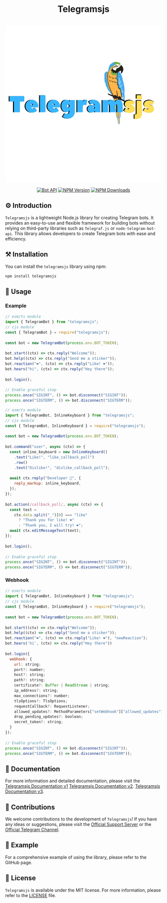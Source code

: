 <div align="center">
  <h1>Telegramsjs</h1><br>
  <img src="https://raw.githubusercontent.com/Sempai-07/Telegramsjs/main/docs/avatar.png"><br>

[![Bot API](https://img.shields.io/badge/Bot%20API-v.7.3-00aced.svg?style=flat-square&logo=telegram)](https://core.telegram.org/bots/api)
[![NPM Version](https://img.shields.io/npm/v/telegramsjs.svg?maxAge=3600)](https://www.npmjs.com/package/telegramsjs)
[![NPM Downloads](https://img.shields.io/npm/dt/telegramsjs.svg?maxAge=3600)](https://www.npmjs.com/package/telegramsjs)

</div>

## ⚙️ Introduction

`Telegramsjs` is a lightweight Node.js library for creating Telegram bots. It provides an easy-to-use and flexible framework for building bots without relying on third-party libraries such as `Telegraf.js` or `node-telegram-bot-api`. This library allows developers to create Telegram bots with ease and efficiency.

## ⚒️ Installation

You can install the `telegramsjs` library using npm:

```sh
npm install telegramsjs
```

## 📙 Usage

### Example

```javascript
// esm/ts module
import { TelegramBot } from "telegramsjs";
// cjs module
const { TelegramBot } = require("telegramsjs");

const bot = new TelegramBot(process.env.BOT_TOKEN);

bot.start((ctx) => ctx.reply("Welcome"));
bot.help((ctx) => ctx.reply("Send me a sticker"));
bot.reaction("❤️", (ctx) => ctx.reply("Like! ❤️"));
bot.hears("hi", (ctx) => ctx.reply("Hey there"));

bot.login();

// Enable graceful stop
process.once("SIGINT", () => bot.disconnect("SIGINT"));
process.once("SIGTERM", () => bot.disconnect("SIGTERM"));
```

```javascript
// esm/ts module
import { TelegramBot, InlineKeyboard } from "telegramsjs";
// cjs module
const { TelegramBot, InlineKeyboard } = require("telegramsjs");

const bot = new TelegramBot(process.env.BOT_TOKEN);

bot.command("user", async (ctx) => {
  const inline_keyboard = new InlineKeyboard()
    .text("Like!", "like_callback_poll")
    .row()
    .text("Dislike!", "dislike_callback_poll");

  await ctx.reply("Developer 🙈", {
    reply_markup: inline_keyboard,
  });
});

bot.action(/callback_poll/, async (ctx) => {
  const text =
    ctx.data.split("_")[0] === "like"
      ? "Thank you for like! ❤️"
      : "Thank you, I will try! ❤️";
  await ctx.editMessageText(text);
});

bot.login();

// Enable graceful stop
process.once("SIGINT", () => bot.disconnect("SIGINT"));
process.once("SIGTERM", () => bot.disconnect("SIGTERM"));
```

### Webhook

```javascript
// esm/ts module
import { TelegramBot, InlineKeyboard } from "telegramsjs";
// cjs module
const { TelegramBot, InlineKeyboard } = require("telegramsjs");

const bot = new TelegramBot(process.env.BOT_TOKEN);

bot.start((ctx) => ctx.reply("Welcome"));
bot.help((ctx) => ctx.reply("Send me a sticker"));
bot.reaction("❤️", (ctx) => ctx.reply("Like! ❤️"), "newReaction");
bot.hears('hi', (ctx) => ctx.reply("Hey there"))

bot.login({
  webhook: {
    url: string;
    port?: number;
    host?: string;
    path?: string;
    certificate?: Buffer | ReadStream | string;
    ip_address?: string;
    max_connections?: number;
    tlsOptions?: TlsOptions;
    requestCallback?: RequestListener;
    allowed_updates?: MethodParameters["setWebhook"]["allowed_updates"];
    drop_pending_updates?: boolean;
    secret_token?: string;
  }
});

// Enable graceful stop
process.once("SIGINT", () => bot.disconnect("SIGINT"));
process.once("SIGTERM", () => bot.disconnect("SIGTERM"));
```

## 📖 Documentation

For more information and detailed documentation, please visit the [Telegramsjs Documentation v1](https://docs-telegramsjs.surge.sh/) [Telegramsjs Documentation v2](https://telegramsjs-dev.surge.sh/). [Telegramsjs Documentation v3](https://telegramsjs.vercel.app/).

## 🎒 Contributions

We welcome contributions to the development of `Telegramsjs`! If you have any ideas or suggestions, please visit the [Official Support Server](https://discord.gg/j8G7jhHMbs) or the [Official Telegram Channel](https://t.me/sempaika_telegrams_js).

## 📒 Example

For a comprehensive example of using the library, please refer to the GitHub page.

## 🧾 License

`Telegramsjs` is available under the MIT license. For more information, please refer to the [LICENSE](https://github.com/Sempai-07/Telegramsjs/blob/main/LICENSE) file.
